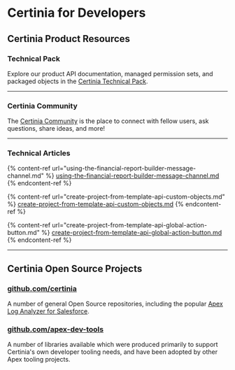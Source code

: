 # Certinia for Developers

## Certinia Product Resources

### Technical Pack

Explore our product API documentation, managed permission sets, and packaged objects in the [Certinia Technical Pack](https://help.financialforce.com/TechnicalReference/2024.2/Default.htm).

***

### Certinia Community

The [Certinia Community](https://erp.force.com/community/login) is the place to connect with fellow users, ask questions, share ideas, and more!

***

### Technical Articles

{% content-ref url="using-the-financial-report-builder-message-channel.md" %}
[using-the-financial-report-builder-message-channel.md](using-the-financial-report-builder-message-channel.md)
{% endcontent-ref %}

{% content-ref url="create-project-from-template-api-custom-objects.md" %}
[create-project-from-template-api-custom-objects.md](create-project-from-template-api-custom-objects.md)
{% endcontent-ref %}

{% content-ref url="create-project-from-template-api-global-action-button.md" %}
[create-project-from-template-api-global-action-button.md](create-project-from-template-api-global-action-button.md)
{% endcontent-ref %}

***

## Certinia Open Source Projects

### [github.com/certinia](https://github.com/certinia)

A number of general Open Source repositories, including the popular [Apex Log Analyzer for Salesforce](https://github.com/certinia/debug-log-analyzer).

### [github.com/apex-dev-tools](https://github.com/apex-dev-tools)

A number of libraries available which were produced primarily to support Certinia's own developer tooling needs, and have been adopted by other Apex tooling projects.
